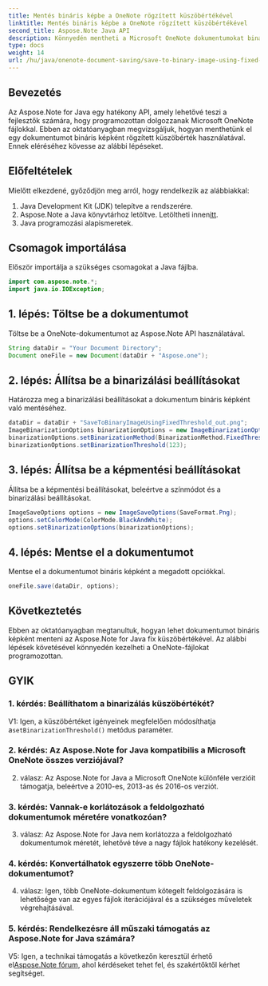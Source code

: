 ```yaml
---
title: Mentés bináris képbe a OneNote rögzített küszöbértékével
linktitle: Mentés bináris képbe a OneNote rögzített küszöbértékével
second_title: Aspose.Note Java API
description: Könnyedén mentheti a Microsoft OneNote dokumentumokat bináris képként a rögzített küszöbértékkel az Aspose.Note Java segítségével. Növelje OneNote fájlkezelési képességeit.
type: docs
weight: 14
url: /hu/java/onenote-document-saving/save-to-binary-image-using-fixed-threshold/
---
```

## Bevezetés

Az Aspose.Note for Java egy hatékony API, amely lehetővé teszi a fejlesztők számára, hogy programozottan dolgozzanak Microsoft OneNote fájlokkal. Ebben az oktatóanyagban megvizsgáljuk, hogyan menthetünk el egy dokumentumot bináris képként rögzített küszöbérték használatával. Ennek eléréséhez kövesse az alábbi lépéseket.

## Előfeltételek

Mielőtt elkezdené, győződjön meg arról, hogy rendelkezik az alábbiakkal:

1. Java Development Kit (JDK) telepítve a rendszerére.
2.  Aspose.Note a Java könyvtárhoz letöltve. Letöltheti innen[itt](https://releases.aspose.com/note/java/).
3. Java programozási alapismeretek.

## Csomagok importálása

Először importálja a szükséges csomagokat a Java fájlba.

```java
import com.aspose.note.*;
import java.io.IOException;
```

## 1. lépés: Töltse be a dokumentumot

Töltse be a OneNote-dokumentumot az Aspose.Note API használatával.

```java
String dataDir = "Your Document Directory";
Document oneFile = new Document(dataDir + "Aspose.one");
```

## 2. lépés: Állítsa be a binarizálási beállításokat

Határozza meg a binarizálási beállításokat a dokumentum bináris képként való mentéséhez.

```java
dataDir = dataDir + "SaveToBinaryImageUsingFixedThreshold_out.png";
ImageBinarizationOptions binarizationOptions = new ImageBinarizationOptions();
binarizationOptions.setBinarizationMethod(BinarizationMethod.FixedThreshold);
binarizationOptions.setBinarizationThreshold(123);
```

## 3. lépés: Állítsa be a képmentési beállításokat

Állítsa be a képmentési beállításokat, beleértve a színmódot és a binarizálási beállításokat.

```java
ImageSaveOptions options = new ImageSaveOptions(SaveFormat.Png);
options.setColorMode(ColorMode.BlackAndWhite);
options.setBinarizationOptions(binarizationOptions);
```

## 4. lépés: Mentse el a dokumentumot

Mentse el a dokumentumot bináris képként a megadott opciókkal.

```java
oneFile.save(dataDir, options);
```

## Következtetés

Ebben az oktatóanyagban megtanultuk, hogyan lehet dokumentumot bináris képként menteni az Aspose.Note for Java fix küszöbértékével. Az alábbi lépések követésével könnyedén kezelheti a OneNote-fájlokat programozottan.

## GYIK

### 1. kérdés: Beállíthatom a binarizálás küszöbértékét?

 V1: Igen, a küszöbértéket igényeinek megfelelően módosíthatja a`setBinarizationThreshold()` metódus paraméter.

### 2. kérdés: Az Aspose.Note for Java kompatibilis a Microsoft OneNote összes verziójával?

2. válasz: Az Aspose.Note for Java a Microsoft OneNote különféle verzióit támogatja, beleértve a 2010-es, 2013-as és 2016-os verziót.

### 3. kérdés: Vannak-e korlátozások a feldolgozható dokumentumok méretére vonatkozóan?

3. válasz: Az Aspose.Note for Java nem korlátozza a feldolgozható dokumentumok méretét, lehetővé téve a nagy fájlok hatékony kezelését.

### 4. kérdés: Konvertálhatok egyszerre több OneNote-dokumentumot?

4. válasz: Igen, több OneNote-dokumentum kötegelt feldolgozására is lehetősége van az egyes fájlok iterációjával és a szükséges műveletek végrehajtásával.

### 5. kérdés: Rendelkezésre áll műszaki támogatás az Aspose.Note for Java számára?

 V5: Igen, a technikai támogatás a következőn keresztül érhető el[Aspose.Note fórum](https://forum.aspose.com/c/note/28), ahol kérdéseket tehet fel, és szakértőktől kérhet segítséget.